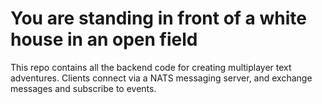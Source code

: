 # You are standing in front of a white house in an open field

This repo contains all the backend code for creating multiplayer text adventures.
Clients connect via a NATS messaging server, and exchange messages and subscribe to events.